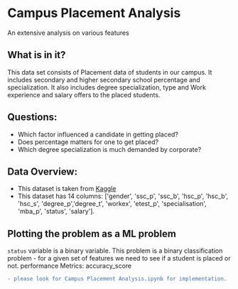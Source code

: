 # Campus Placement Analysis
An extensive analysis on various features 

## What is in it?
This data set consists of Placement data of students in our campus. It includes secondary and higher secondary school percentage and specialization. It also includes degree specialization, type and Work experience and salary offers to the placed students.

## Questions:
- Which factor influenced a candidate in getting placed?
- Does percentage matters for one to get placed?
- Which degree specialization is much demanded by corporate?

## Data Overview:
- This dataset is taken from [Kaggle](https://www.kaggle.com/benroshan/factors-affecting-campus-placement)
- This dataset has 14 columns: ['gender', 'ssc_p', 'ssc_b', 'hsc_p', 'hsc_b', 'hsc_s', 'degree_p','degree_t', 'workex', 'etest_p', 'specialisation', 'mba_p', 'status', 'salary'].

## Plotting the problem as a ML problem
```status``` variable is a binary variable. 
This problem is a binary classification problem - for a given set of features we need to see if a student is placed or not.
performance Metrics: accuracy_score

```diff
- please look for Campus Placement Analysis.ipynb for implementation.
```
